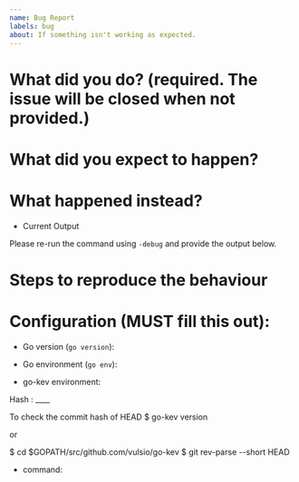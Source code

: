 ```yaml
---
name: Bug Report
labels: bug
about: If something isn't working as expected.
---
```


# What did you do? (required. The issue will be **closed** when not provided.)


# What did you expect to happen?


# What happened instead?

* Current Output

Please re-run the command using ```-debug``` and provide the output below.

# Steps to reproduce the behaviour


# Configuration (**MUST** fill this out):

* Go version (`go version`):

* Go environment (`go env`):

* go-kev environment:

Hash : ____

To check the commit hash of HEAD
$ go-kev version

or

$ cd $GOPATH/src/github.com/vulsio/go-kev 
$ git rev-parse --short HEAD 

* command:


